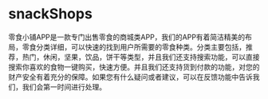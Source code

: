 # snackShops
零食小铺APP是一款专门出售零食的商城类APP，我们的APP有着简洁精美的布局，零食分类详细，可以快速的找到用户所需要的零食种类。分类主要包括，推荐，热门，休闲，坚果，饮品，饼干等类型，并且我们还支持搜索功能，可以直接搜索你喜欢的食物一键购买，快速方便。并且我们还支持货到付款的功能，对您的财产安全有着充分的保障。如果您有什么疑问或者建议，可以在反馈功能中告诉我们，我们会第一时间进行处理。

